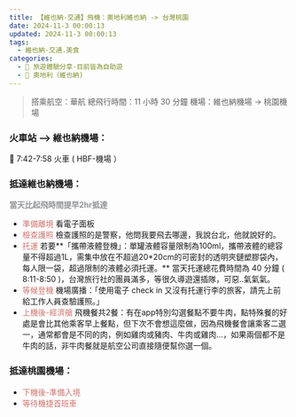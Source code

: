 ```yaml
---
title: 【維也納-交通】飛機：奧地利維也納 -> 台灣桃園
date: 2024-11-3 00:00:13
updated: 2024-11-3 00:00:13
tags:
  - 維也納-交通.美食
categories: 
  - 🌴 旅遊體驗分享-目前皆為自助遊
  - 🥥 奧地利（維也納)  
---
```

>搭乘航空：華航
>總飛行時間：11 小時 30 分鐘
>機場：維也納機場 -> 桃園機場
<!-- more -->
### 火車站 --> 維也納機場：
🚄 7:42-7:58 火車 ( HBF-機場 ）
### 抵達維也納機場：
**<font color=#909497>當天比起飛時間提早2hr抵達</font>**
+ <font color=#D1756F>準備離境</font> 
看電子面板
+ <font color=#D1756F>檢查護照</font>
檢查護照的是警察，他問我要飛去哪邊，我說台北，他就說好的。
+ <font color=#D1756F>托運</font>
若要**「攜帶液體登機」：單罐液體容量限制為100ml，攜帶液體的總容量不得超過1L，需集中放在不超過20*20cm的可密封的透明夾鏈塑膠袋內，每人限一袋，超過限制的液體必須托運。**
當天托運總花費時間為 40 分鐘 ( 8:11-8:50 )，台灣旅行社的團員滿多，等很久導遊還插隊，可惡..氣氣氣。
+ <font color=#D1756F>等候登機</font>
機場廣播：「使用電子 check in 又沒有托運行李的旅客，請先上前給工作人員查驗護照。」
+ <font color=#D1756F>上機後-經濟艙</font>
飛機餐共2餐：有在app特別勾選餐點不要牛肉，點特殊餐的好處是會比其他乘客早上餐點，但下次不會想這麼做，因為飛機餐會讓乘客二選一，通常都會是不同的肉，例如雞肉或豬肉、牛肉或雞肉…，如果兩個都不是牛肉的話，非牛肉餐就是航空公司直接隨便幫你選一個。

### 抵達桃園機場：
+ <font color=#D1756F>下機後-準備入境</font>
+ <font color=#D1756F>等待機捷首班車</font>
